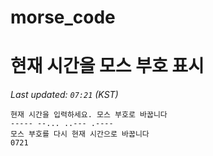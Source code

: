 # morse_code
# 현재 시간을 모스 부호 표시
<!-- MORSE_TIME_START -->
_Last updated: `07:21` (KST)_

```
현재 시간을 입력하세요. 모스 부호로 바꿉니다
----- --... ..--- .----
모스 부호를 다시 현재 시간으로 바꿉니다
0721
```
<!-- MORSE_TIME_END -->
